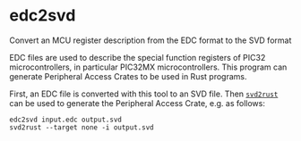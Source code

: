 # edc2svd
Convert an MCU register description from the EDC format to the SVD format

EDC files are used to describe the special function registers of PIC32
microcontrollers, in particular PIC32MX microcontrollers. This program can
generate Peripheral Access Crates to be used in Rust programs.

First, an EDC file is converted with this tool to an SVD file. Then [`svd2rust`]
can be used to generate the Peripheral Access Crate, e.g. as follows:

    edc2svd input.edc output.svd
    svd2rust --target none -i output.svd

[`svd2rust`]: https://crates.io/crates/svd2rust
